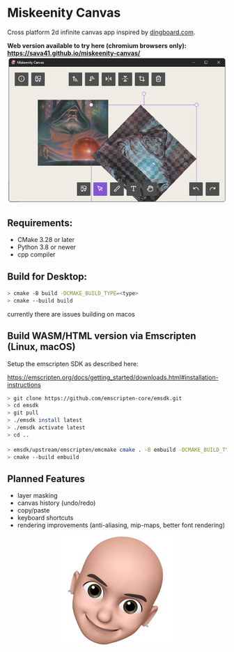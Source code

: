 # Miskeenity Canvas

Cross platform 2d infinite canvas app inspired by [dingboard.com](https://dingboard.com/).

**Web version available to try here (chromium browsers only): https://sava41.github.io/miskeenity-canvas/**
![Miskeenity Canvas screenshot](./resources/images/miskeenity-canvas-screenshot.png)

## Requirements:
- CMake 3.28 or later
- Python 3.8 or newer
- cpp compiler

## Build for Desktop:

```bash
> cmake -B build -DCMAKE_BUILD_TYPE=<type>
> cmake --build build
```

currently there are issues building on macos

## Build WASM/HTML version via Emscripten (Linux, macOS)

Setup the emscripten SDK as described here:

https://emscripten.org/docs/getting_started/downloads.html#installation-instructions

```bash
> git clone https://github.com/emscripten-core/emsdk.git
> cd emsdk
> git pull
> ./emsdk install latest
> ./emsdk activate latest
> cd ..

> emsdk/upstream/emscripten/emcmake cmake . -B embuild -DCMAKE_BUILD_TYPE=<type>
> cmake --build embuild
```

## Planned Features
- layer masking
- canvas history (undo/redo)
- copy/paste
- keyboard shortcuts
- rendering improvements (anti-aliasing, mip-maps, better font rendering)

<p align="center">
	<img src="resources/textures/miskeen_256.png" height="256" alt="Miskeenity Canvas Logo (bald man)">
</p>

